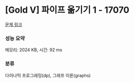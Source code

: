 # [Gold V] 파이프 옮기기 1 - 17070 

[문제 링크](https://www.acmicpc.net/problem/17070) 

### 성능 요약

메모리: 2024 KB, 시간: 92 ms

### 분류

다이나믹 프로그래밍(dp), 그래프 이론(graphs)

